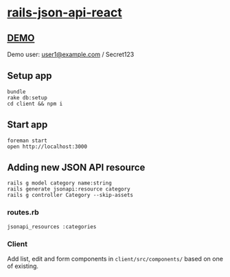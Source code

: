 # [rails-json-api-react](https://github.com/tb/rails-json-api-react)

## [DEMO](https://rails-json-api-react.herokuapp.com)

Demo user: user1@example.com / Secret123

## Setup app

    bundle
    rake db:setup
    cd client && npm i

## Start app

    foreman start
    open http://localhost:3000

## Adding new JSON API resource

    rails g model category name:string
    rails generate jsonapi:resource category
    rails g controller Category --skip-assets

### routes.rb

    jsonapi_resources :categories

### Client

Add list, edit and form components in `client/src/components/` based on one of existing.
